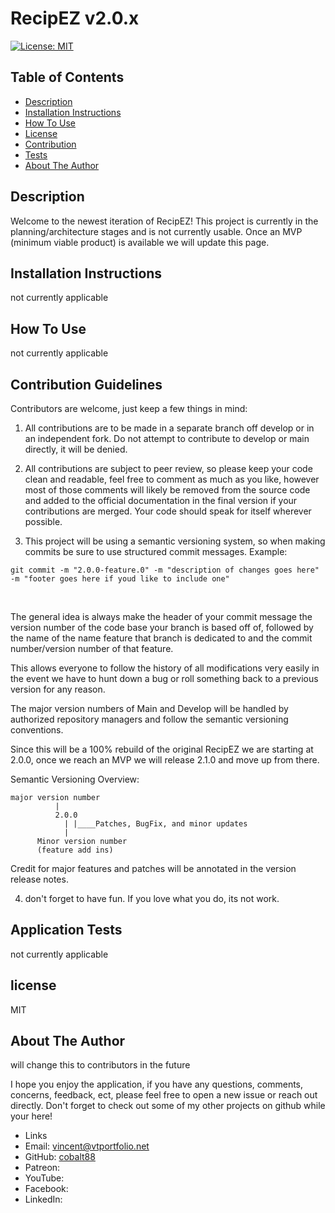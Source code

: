 # RecipEZ v2.0.x
[![License: MIT](https://img.shields.io/badge/License-MIT-yellow.svg)](https://opensource.org/licenses/MIT)

 ## Table of Contents

- [Description](#overall-description)
- [Installation Instructions](#installation-instructions)
- [How To Use](#instructions/how-to-use)
- [License](#license)
- [Contribution](#contribution-guidelines)
- [Tests](#application-tests)
- [About The Author](#about-the-author)



 ## Description 
  Welcome to the newest iteration of RecipEZ! This project is currently in the planning/architecture stages and is not currently usable. Once an MVP (minimum viable product) is available we will update this page. 
 
 ## Installation Instructions
 not currently applicable
 
 ## How To Use
 not currently applicable
 
 ## Contribution Guidelines

 Contributors are welcome, just keep a few things in mind:

1. All contributions are to be made in a separate branch off develop or in an independent fork. Do not attempt to contribute to develop or main directly, it will be denied.

2. All contributions are subject to peer review, so please keep your code clean and readable, feel free to comment as much as you like, however most of those comments will likely be removed from the source code and added to the official documentation in the final version if your contributions are merged. Your code should speak for itself wherever possible. 

3. This project will be using a semantic versioning system, so when making commits be sure to use structured commit messages. 
Example: 
```
git commit -m "2.0.0-feature.0" -m "description of changes goes here" -m "footer goes here if youd like to include one"
```
<br/>

The general idea is always make the header of your commit message the version number of the code base your branch is based off of, followed by the name of the name feature that branch is dedicated to and the commit number/version number of that feature. 
<br/>

This allows everyone to follow the history of all modifications very easily in the event we have to hunt down a bug or roll something back to a previous version for any reason. 
<br/>

The major version numbers of Main and Develop will be handled by authorized repository managers and follow the semantic versioning conventions. 
<br/>

Since this will be a 100% rebuild of the original RecipEZ we are starting at 2.0.0, once we reach an MVP we will release 2.1.0 and move up from there. 
<br/>

Semantic Versioning Overview:

```
major version number
          |
          2.0.0
            | |____Patches, BugFix, and minor updates
            |
      Minor version number
      (feature add ins)
```

Credit for major features and patches will be annotated in the version release notes.

4. don't forget to have fun. If you love what you do, its not work.


## Application Tests
not currently applicable 

## license
MIT 

## About The Author
will change this to contributors in the future

I hope you enjoy the application, if you have any questions, comments, concerns, feedback, ect, 
please feel free to open a new issue or reach out directly. Don't forget to check out some of my other projects on github while your here!
- Links
 - Email: [vincent@vtportfolio.net](vincent@vtportfolio.net)
 - GitHub: [cobalt88](https://github.com/cobalt88)
 - Patreon: []()
 - YouTube: []()
 - Facebook: []()
 - LinkedIn: []()

